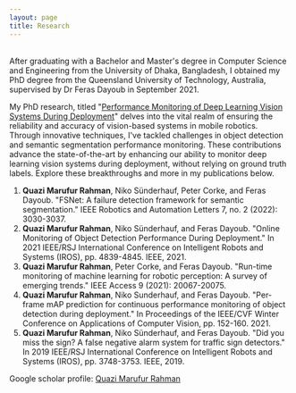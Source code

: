 ```yaml
---
layout: page
title: Research
---
```


<br>
After graduating with a Bachelor and Master's degree in Computer Science and Engineering from the University of Dhaka, Bangladesh, I obtained my PhD degree from the Queensland University of Technology, Australia, supervised by Dr Feras Dayoub in September 2021. 

My PhD research, titled "[Performance Monitoring of Deep Learning Vision Systems During Deployment](https://eprints.qut.edu.au/229733/1/Quazi%20Marufur_Rahman_Thesis.pdf)" delves into the vital realm of ensuring the reliability and accuracy of vision-based systems in mobile robotics. Through innovative techniques, I've tackled challenges in object detection and semantic segmentation performance monitoring. These contributions advance the state-of-the-art by enhancing our ability to monitor deep learning vision systems during deployment, without relying on ground truth labels. Explore these breakthroughs and more in my publications below.

1. **Quazi Marufur Rahman**, Niko Sünderhauf, Peter Corke, and Feras Dayoub. "FSNet: A failure detection framework for semantic segmentation." IEEE Robotics and Automation Letters 7, no. 2 (2022): 3030-3037.
2. **Quazi Marufur Rahman**, Niko Sünderhauf, and Feras Dayoub. "Online Monitoring of Object Detection Performance During Deployment." In 2021 IEEE/RSJ International Conference on Intelligent Robots and Systems (IROS), pp. 4839-4845. IEEE, 2021.
3. **Quazi Marufur Rahman**, Peter Corke, and Feras Dayoub. "Run-time monitoring of machine learning for robotic perception: A survey of emerging trends." IEEE Access 9 (2021): 20067-20075.
4. **Quazi Marufur Rahman**, Niko Sunderhauf, and Feras Dayoub. "Per-frame mAP prediction for continuous performance monitoring of object detection during deployment." In Proceedings of the IEEE/CVF Winter Conference on Applications of Computer Vision, pp. 152-160. 2021.
5. **Quazi Marufur Rahman**, Niko Sünderhauf, and Feras Dayoub. "Did you miss the sign? A false negative alarm system for traffic sign detectors." In 2019 IEEE/RSJ International Conference on Intelligent Robots and Systems (IROS), pp. 3748-3753. IEEE, 2019.

Google scholar profile: [Quazi Marufur Rahman](https://scholar.google.com.au/citations?user=72Xa_jgAAAAJ&hl=en)
